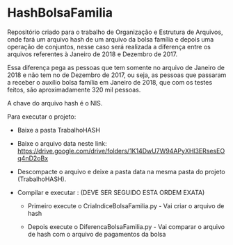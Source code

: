 # HashBolsaFamilia


Repositório criado para o trabalho de Organização e Estrutura de Arquivos, onde fará um arquivo hash de um arquivo da bolsa família e depois uma operação de conjuntos, nesse caso será realizada a diferença entre os arquivos referentes à Janeiro de 2018 e Dezembro de 2017.


Essa diferença pega as pessoas que tem somente no arquivo de Janeiro de 2018 e não tem no de Dezembro de 2017, ou seja, as pessoas que passaram a receber o auxílio bolsa família em Janeiro de 2018, que com os testes feitos, são aproximadamente 320 mil pessoas.

A chave do arquivo hash é o NIS.


Para executar o projeto:

- Baixe a pasta TrabalhoHASH 

- Baixe o arquivo data neste link: https://drive.google.com/drive/folders/1K14DwU7W94APyXHl3ERsesEOq4nD2oBx

- Descompacte o arquivo e deixe a pasta data na mesma pasta do projeto (TrabalhoHASH).

- Compilar e executar : (DEVE SER SEGUIDO ESTA ORDEM EXATA) 

  - Primeiro execute o CriaIndiceBolsaFamilia.py - Vai criar o arquivo de hash
  
  - Depois execute o DiferencaBolsaFamilia.py - Vai comparar o arquivo de hash com o arquivo de pagamentos da bolsa

